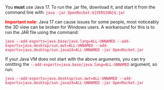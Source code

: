 <style>
	code {
      color: #c7254e;
      background-color: #f9f2f4;
    }
</style>

You **must** use Java 17. To run the .jar file, download it, and start it from the command line with: `java -jar OpenRocket-${VERSION}$.jar`

<b style="color: red">Important note</b>: Java 17 can cause issues for some people, most noticeably the 3D view can be 
broken for Windows users. A workaround for this is to run the JAR file using the command:

`java --add-exports=java.base/java.lang=ALL-UNNAMED --add-exports=java.desktop/sun.awt=ALL-UNNAMED --add-exports=java.desktop/sun.java2d=ALL-UNNAMED -jar OpenRocket.jar`

If your Java VM does not start with the above arguments, you can try omitting the `--add-exports=java.base/java.lang=ALL-UNNAMED` argument, so run:

`java --add-exports=java.desktop/sun.awt=ALL-UNNAMED --add-exports=java.desktop/sun.java2d=ALL-UNNAMED -jar OpenRocket.jar`
